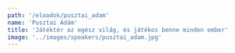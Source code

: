 ```yaml
---
path: '/eloadok/pusztai_adam'
name: 'Pusztai Ádám'
title: 'Játéktér az egész világ, és játékos benne minden ember'
image: '../images/speakers/pusztai_adam.jpg'
---
```

